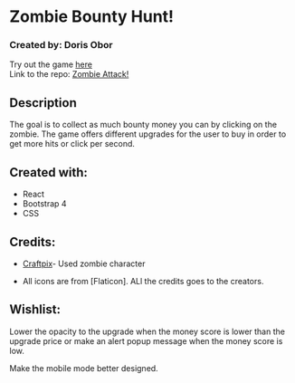 # Zombie Bounty Hunt!

### Created by: Doris Obor 

Try out the game [here](https://dorisobor.github.io/zombie-attack/) <br />
Link to the repo: [Zombie Attack!](https://github.com/dorisobor/zombie-attack)

## Description
The goal is to collect as much bounty money you can by clicking on the zombie.
The game offers different upgrades for the user to buy in order to get more hits or click per second.

## Created with:
* React
* Bootstrap 4
* CSS


## Credits:
* [Craftpix](https://craftpix.net/freebies/2d-game-zombie-character-free-sprite-4/)- Used zombie character

* All icons are from [Flaticon]. ALl the credits goes to the creators.

## Wishlist:

Lower the opacity to the upgrade when the money score is lower than the upgrade price or make an alert popup message when the money score is low.

Make the mobile mode better designed. 
